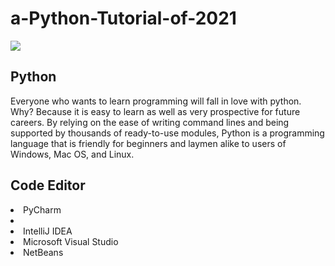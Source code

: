 # a-Python-Tutorial-of-2021

<img src="https://user-images.githubusercontent.com/81542672/112778722-55315c80-906f-11eb-9405-14b3b7906be3.png">
<h2>Python</h2>
<p>Everyone who wants to learn programming will fall in love with python. Why? Because it is easy to learn as well as very prospective for future careers. By relying on the ease of writing command lines and being supported by thousands of ready-to-use modules, Python is a programming language that is friendly for beginners and laymen alike to users of Windows, Mac OS, and Linux.</p>

<h2>Code Editor</h1>
<li>PyCharm<li>
<li>IntelliJ IDEA</li>
 <li>Microsoft Visual Studio</li>
<li>NetBeans</li>
